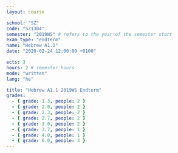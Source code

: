 ```yaml
---
layout: course

school: "SZ"
code: "SZ1304"
semester: "2019WS" # refers to the year of the semester start
exam_type: "endterm"
name: "Hebrew A1.1"
date: "2020-02-24 12:00:00 +0100"

ects: 3
hours: 2 # semester hours
mode: "written"
lang: "he"

title: "Hebrew A1.1 2019WS Endterm"
grades:
  - { grade: 1.3, people: 2 }
  - { grade: 2.0, people: 2 }
  - { grade: 2.3, people: 2 }
  - { grade: 2.7, people: 2 }
  - { grade: 3.0, people: 2 }
  - { grade: 3.7, people: 1 }
  - { grade: 4.0, people: 1 }
  - { grade: 6.0, people: 3 }
---
```



